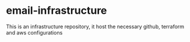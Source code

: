 # email-infrastructure
This is an infrastructure repository, it host the necessary github, terraform and aws configurations
